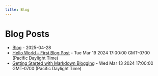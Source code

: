 ```yaml
---
title: Blog
---
```

# Blog Posts

- [Blog](/blog/index) - 2025-04-28
- [Hello World - First Blog Post](/blog/hello-world) - Tue Mar 19 2024 17:00:00 GMT-0700 (Pacific Daylight Time)
- [Getting Started with Markdown Blogging](/blog/getting-started-with-markdown) - Wed Mar 13 2024 17:00:00 GMT-0700 (Pacific Daylight Time)